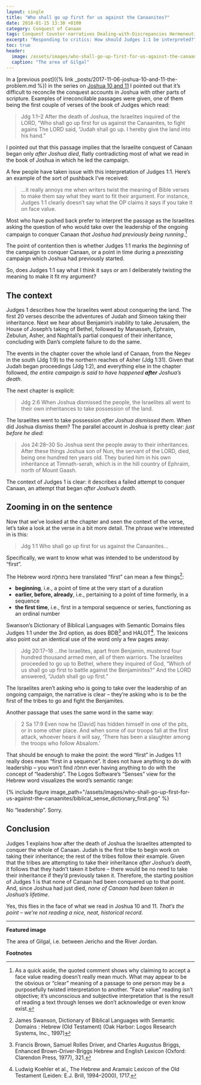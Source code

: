 ```yaml
---
layout: single
title: "Who shall go up first for us against the Canaanites?"
date: 2018-01-15 13:30 +0100
category: Conquest of Canaan
tags: Conquest Counter-narratives Dealing-with-Discrepancies Hermeneutics Joshua Judges
excerpt: "Responding to critics: How should Judges 1:1 be interpreted?"
toc: true
header:
  image: /assets/images/who-shall-go-up-first-for-us-against-the-canaanites/gilgal.jpg
  caption: "The area of Gilgal"
---
```


In a [previous post]({% link _posts/2017-11-06-joshua-10-and-11-the-problem.md %}) in the series on [Joshua 10 and 11](/series/joshua-10-and-11/) I pointed out that it’s difficult to reconcile the conquest accounts in Joshua with other parts of scripture. Examples of irreconcilable passages were given, one of them being the first couple of verses of the book of Judges which read:

> Jdg 1:1–2 After the death of Joshua, the Israelites inquired of the LORD, “Who shall go up first for us against the Canaanites, to fight agains The LORD said, “Judah shall go up. I hereby give the land into his hand.”

I pointed out that this passage implies that the Israelite conquest of Canaan began only _after Joshua died_, flatly contradicting most of what we read in the book of Joshua in which he led the campaign.

A few people have taken issue with this interpretation of Judges 1:1. Here’s an example of the sort of pushback I’ve received:

> …it really annoys me when writers twist the meaning of Bible verses to make them say what they want to fit their argument. For instance, Judges 1:1 clearly doesn’t say what the OP claims it says if you take it on face value.

Most who have pushed back prefer to interpret the passage as the Israelites asking the question of who would take over the leadership of the ongoing campaign to conquer Canaan _that Joshua had previously being running_.[^1]

The point of contention then is whether Judges 1:1 marks the _beginning_ of the campaign to conquer Canaan, or a point in time during a _preexisting_ campaign which Joshua had previously started.

So, does Judges 1:1 say what I think it says or am I deliberately twisting the meaning to make it fit my argument?

## The context

Judges 1 describes how the Israelites went about conquering the land. The first 20 verses describe the adventures of Judah and Simeon taking their inheritance. Next we hear about Benjamin’s inability to take Jerusalem, the House of Joseph’s taking of Bethel, followed by Manasseh, Ephraim, Zebulun, Asher, and Naphtali’s partial conquest of their inheritance, concluding with Dan’s complete failure to do the same.

The events in the chapter cover the whole land of Canaan, from the Negev in the south (Jdg 1:9) to the northern reaches of Asher (Jdg 1:31). Given that Judah began proceedings (Jdg 1:2), and everything else in the chapter followed, _the entire campaign is said to have happened **after** Joshua’s death_.

The next chapter is explicit:

> Jdg 2:6 When Joshua dismissed the people, the Israelites all went to their own inheritances to take possession of the land.

The Israelites went to take possession _after Joshua dismissed them_. When did Joshua dismiss them? The parallel account in Joshua is pretty clear: _just before he died_:

> Jos 24:28–30 So Joshua sent the people away to their inheritances. After these things Joshua son of Nun, the servant of the LORD, died, being one hundred ten years old. They buried him in his own inheritance at Timnath-serah, which is in the hill country of Ephraim, north of Mount Gaash.

The context of Judges 1 is clear: it describes a failed attempt to conquer Canaan, an attempt that began _after Joshua’s death_.

## Zooming in on the sentence

Now that we’ve looked at the chapter and seen the context of the verse, let’s take a look at the verse in a bit more detail. The phrase we’re interested in is this:

> Jdg 1:1 Who shall go up first for us against the Canaanites…

Specifically, we want to know what was intended to be understood by “first”.

The Hebrew word בַּתְּחִלָּה here translated “first” can mean a few things[^2]:

* **beginning**, i.e., a point of time at the very start of a duration
* **earlier, before, already**, i.e., pertaining to a point of time formerly, in a sequence
* **the first time**, i.e., first in a temporal sequence or series, functioning as an ordinal number

Swanson’s Dictionary of Biblical Languages with Semantic Domains files Judges 1:1 under the 3rd option, as does BDB[^3] and HALOT[^4]. The lexicons also point out an identical use of the word only a few pages away:

> Jdg 20:17–18 …the Israelites, apart from Benjamin, mustered four hundred thousand armed men, all of them warriors. The Israelites proceeded to go up to Bethel, where they inquired of God, “Which of us shall go up first to battle against the Benjaminites?” And the LORD answered, “Judah shall go up first.”

The Israelites aren’t asking who is going to take over the leadership of an ongoing campaign, the narrative is clear – they’re asking who is to be the first of the tribes to go and fight the Benjamites.

Another passage that uses the same word in the same way:

> 2 Sa 17:9 Even now he [David] has hidden himself in one of the pits, or in some other place. And when some of our troops fall at the first attack, whoever hears it will say, ‘There has been a slaughter among the troops who follow Absalom.’

That should be enough to make the point: the word “first” in Judges 1:1 really does mean “first in a sequence”. It does not have anything to do with leadership – you won’t find תחלה ever having anything to do with the concept of “leadership”. The Logos Software’s “Senses” view for the Hebrew word visualizes the word’s semantic range:

{% include figure image_path="/assets/images/who-shall-go-up-first-for-us-against-the-canaanites/biblical_sense_dictionary_first.png" %}

No “leadership”. Sorry.

## Conclusion

Judges 1 explains how after the death of Joshua the Israelites attempted to conquer the whole of Canaan. Judah is the first tribe to begin work on taking their inheritance; the rest of the tribes follow their example. Given that the tribes are attempting to take their inheritance _after Joshua’s death_, it follows that they hadn’t taken it before – there would be no need to take their inheritance if they’d previously taken it. Therefore, the starting position of Judges 1 is that none of Canaan had been conquered up to that point. And, since Joshua had just died, _none of Canaan had been taken in Joshua’s lifetime_.

Yes, this flies in the face of what we read in Joshua 10 and 11. _That’s the point – we’re not reading a nice, neat, historical record_.

---

**Featured image**

The area of Gilgal, i.e. between Jericho and the River Jordan.

**Footnotes**

[^1]: As a quick aside, the quoted comment shows why claiming to accept a face value reading doesn’t really mean much. What may appear to be the obvious or “clear” meaning of a passage to one person may be a purposefully twisted interpretation to another. “Face value” reading isn’t objective; it’s unconscious and subjective interpretation that is the result of reading a text through lenses we don’t acknowledge or even know exist.
[^2]: James Swanson, Dictionary of Biblical Languages with Semantic Domains : Hebrew (Old Testament) (Oak Harbor: Logos Research Systems, Inc., 1997)
[^3]: Francis Brown, Samuel Rolles Driver, and Charles Augustus Briggs, Enhanced Brown-Driver-Briggs Hebrew and English Lexicon (Oxford: Clarendon Press, 1977), 321.
[^4]: Ludwig Koehler et al., The Hebrew and Aramaic Lexicon of the Old Testament (Leiden: E.J. Brill, 1994–2000), 1717.
